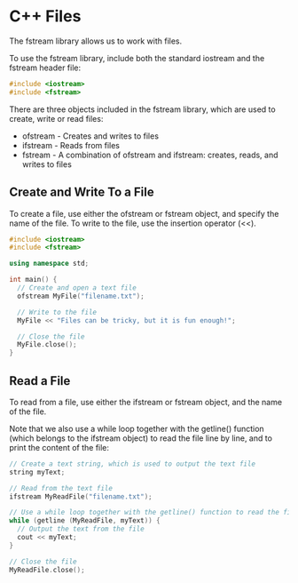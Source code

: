 # C++ Files

The fstream library allows us to work with files.

To use the fstream library, include both the standard iostream and the fstream header file:

~~~C++
#include <iostream>
#include <fstream>
~~~

There are three objects included in the fstream library, which are used to create, write or read files:

- ofstream - Creates and writes to files
- ifstream - Reads from files
- fstream  - A combination of ofstream and ifstream: creates, reads, and writes to files

## Create and Write To a File

To create a file, use either the ofstream or fstream object, and specify the name of the file.
To write to the file, use the insertion operator (<<).

~~~C++
#include <iostream>
#include <fstream>

using namespace std;

int main() {
  // Create and open a text file
  ofstream MyFile("filename.txt");

  // Write to the file
  MyFile << "Files can be tricky, but it is fun enough!";

  // Close the file
  MyFile.close();
}
~~~

## Read a File

To read from a file, use either the ifstream or fstream object, and the name of the file.

Note that we also use a while loop together with the getline() function (which belongs to the ifstream object) to read the file line by line, and to print the content of the file:

~~~C++
// Create a text string, which is used to output the text file
string myText;

// Read from the text file
ifstream MyReadFile("filename.txt");

// Use a while loop together with the getline() function to read the file line by line
while (getline (MyReadFile, myText)) {
  // Output the text from the file
  cout << myText;
}

// Close the file
MyReadFile.close();
~~~
